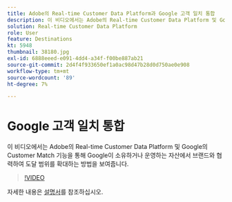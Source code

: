 ```yaml
---
title: Adobe의 Real-time Customer Data Platform과 Google 고객 일치 통합
description: 이 비디오에서는 Adobe의 Real-time Customer Data Platform 및 Google의 Customer Match 기능을 통해 Google이 소유하거나 운영하는 자산에서 브랜드와 협력하여 도달 범위를 확대하는 방법을 보여줍니다.
solution: Real-time Customer Data Platform
role: User
feature: Destinations
kt: 5948
thumbnail: 38180.jpg
exl-id: 6888eeed-e091-4dd4-a34f-f00be887ab21
source-git-commit: 2d4f4f933650ef1a0ac98d47b28d0d750ae0e908
workflow-type: tm+mt
source-wordcount: '89'
ht-degree: 7%

---
```


# Google 고객 일치 통합

이 비디오에서는 Adobe의 Real-time Customer Data Platform 및 Google의 Customer Match 기능을 통해 Google이 소유하거나 운영하는 자산에서 브랜드와 협력하여 도달 범위를 확대하는 방법을 보여줍니다.

>[!VIDEO](https://video.tv.adobe.com/v/38180?quality=12&learn=on)

자세한 내용은 [설명서](https://experienceleague.adobe.com/docs/experience-platform/destinations/catalog/advertising/google-customer-match.html)를 참조하십시오.
